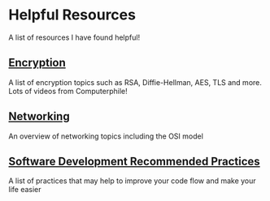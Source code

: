 # Helpful Resources

A list of resources I have found helpful!

## [Encryption](./encryption.md)

A list of encryption topics such as RSA, Diffie-Hellman, AES, TLS and more. Lots of videos from Computerphile!

## [Networking](./networking.md)

An overview of networking topics including the OSI model

## [Software Development Recommended Practices](./software-development-recommended-practices.md)

A list of practices that may help to improve your code flow and make your life easier
